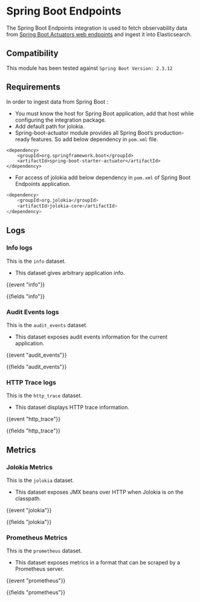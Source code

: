 # Spring Boot Endpoints

The Spring Boot Endpoints integration is used to fetch observability data from [Spring Boot Actuators web endpoints](https://docs.spring.io/spring-boot/docs/2.6.3/actuator-api/htmlsingle/) and ingest it into Elasticsearch.

## Compatibility

This module has been tested against `Spring Boot Version: 2.3.12`

## Requirements

In order to ingest data from Spring Boot :
- You must know the host for Spring Boot application, add that host while configuring the integration package.
- Add default path for jolokia.
- Spring-boot-actuator module provides all Spring Boot’s production-ready features. So add below dependency in `pom.xml` file.
```
<dependency>
    <groupId>org.springframework.boot</groupId>
    <artifactId>spring-boot-starter-actuator</artifactId>
</dependency>
```
- For access of jolokia add below dependency in `pom.xml` of Spring Boot Endpoints application.
```sh
<dependency>
	<groupId>org.jolokia</groupId>
	<artifactId>jolokia-core</artifactId>
</dependency>
```

## Logs

### Info logs

This is the `info` dataset.

- This dataset gives arbitrary application info.

{{event "info"}}

{{fields "info"}}

### Audit Events logs

This is the `audit_events` dataset.

- This dataset exposes audit events information for the current application.

{{event "audit_events"}}

{{fields "audit_events"}}

### HTTP Trace logs

This is the `http_trace` dataset.

- This dataset displays HTTP trace information.

{{event "http_trace"}}

{{fields "http_trace"}}

## Metrics

### Jolokia Metrics

This is the `jolokia` dataset.

- This dataset exposes JMX beans over HTTP when Jolokia is on the classpath.

{{event "jolokia"}}

{{fields "jolokia"}}

### Prometheus Metrics

This is the `prometheus` dataset.

- This dataset exposes metrics in a format that can be scraped by a Prometheus server.

{{event "prometheus"}}

{{fields "prometheus"}}
